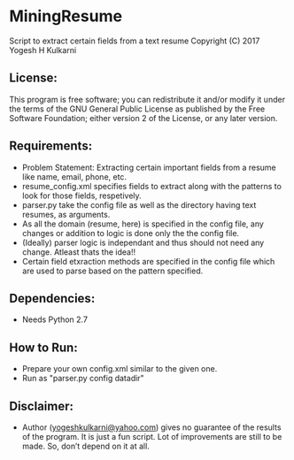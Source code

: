 # MiningResume
Script to extract certain fields from a text resume
Copyright (C) 2017 Yogesh H Kulkarni

## License:
This program is free software; you can redistribute it and/or
modify it under the terms of the GNU General Public License
as published by the Free Software Foundation; either version 2
of the License, or any later version.

## Requirements:
* Problem Statement: Extracting certain important fields from a resume like name, email, phone,  etc.
* resume_config.xml specifies fields to extract along with the patterns to look for those fields, respetively.
* parser.py take the config file as well as the directory having text resumes, as arguments.
* As all the domain (resume, here) is specified in the config file, any changes or addition to logic is done only the the config file. 
* (Ideally) parser logic is independant and thus should not need any change. Atleast thats the idea!!
* Certain field etxraction methods are specified in the config file which are used to parse based on the pattern specified.

## Dependencies:
* Needs Python 2.7

## How to Run:
* Prepare your own config.xml similar to the given one. 
* Run as "parser.py config datadir"

## Disclaimer:
* Author (yogeshkulkarni@yahoo.com) gives no guarantee of the results of the program. It is just a fun script. Lot of improvements are still to be made. So, don’t depend on it at all.
